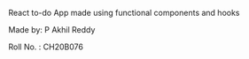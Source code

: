 React to-do App made using functional components and hooks

Made by: P Akhil Reddy

Roll No. : CH20B076
